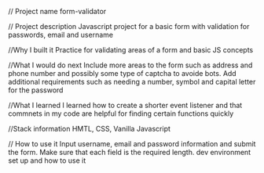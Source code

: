 // Project name
form-validator

// Project description
Javascript project for a basic form with validation for passwords, email and username

//Why I built it 
Practice for validating areas of a form and basic JS concepts

//What I would do next 
Include more areas to the form such as address and phone number and possibly some type of captcha to avoide bots. Add additional requirements such as needing a number, symbol and capital letter for the password

//What I learned 
I learned how to create a shorter event listener and that commnets in my code are helpful for finding certain functions quickly

//Stack information 
HMTL, CSS, Vanilla Javascript

// How to use it 
Input username, email and password information and submit the form. Make sure that each field is the required length.
dev environment set up and how to use it 
